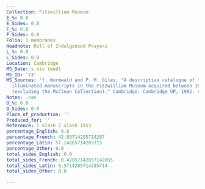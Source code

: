 ```yaml
---
Collection: Fitzwilliam Museum
E_%: 0.0
E_Sides: 0.0
F_%: 0.0
F_Sides: 0.0
Folia: 3 membranes
Headnote: Roll of Indulgenced Prayers
L_%: 0.0
L_Sides: 0.0
Location: Cambridge
MS_Date: s.xiv (med)
MS_ID: '73'
MS_Sources: 'f. Wormwald and P. M. Giles, "A descriptive catalogue of the additional
  illuminated manuscripts in the Fitzwilliam Museum acquired between 1895 and 1979
  (excluding the McClean Collection)." Cambridge: Cambridge UP, 1982. Vol. II.'
Notes: .nan
O_%: 0.0
O_Sides: 0.0
Place_of_production: ''
Produced_for: ''
Reference: 1 slash 7 slash 1953
percentage_English: 0.0
percentage_French: 42.85714285714287
percentage_Latin: 57.14285714285715
percentage_Other: 0.0
total_sides_English: 0.0
total_sides_French: 0.42857142857142855
total_sides_Latin: 0.5714285714285714
total_sides_Other: 0.0

---
```

